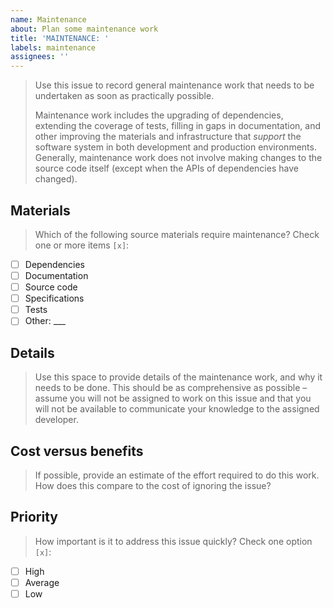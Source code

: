 ```yaml
---
name: Maintenance
about: Plan some maintenance work
title: 'MAINTENANCE: '
labels: maintenance
assignees: ''
---
```


> Use this issue to record general maintenance work that needs to be undertaken as soon as practically possible.
>
> Maintenance work includes the upgrading of dependencies, extending the coverage of tests, filling in gaps in documentation, and other improving the materials and infrastructure that _support_ the software system in both development and production environments. Generally, maintenance work does not involve making changes to the source code itself (except when the APIs of dependencies have changed).

## Materials

> Which of the following source materials require maintenance? Check one or more items `[x]`:

- [ ] Dependencies
- [ ] Documentation
- [ ] Source code
- [ ] Specifications
- [ ] Tests
- [ ] Other: ___

## Details

> Use this space to provide details of the maintenance work, and why it needs to be done. This should be as comprehensive as possible – assume you will not be assigned to work on this issue and that you will not be available to communicate your knowledge to the assigned developer.

## Cost versus benefits

> If possible, provide an estimate of the effort required to do this work. How does this compare to the cost of ignoring the issue?

## Priority

> How important is it to address this issue quickly? Check one option `[x]`:

- [ ] High
- [ ] Average
- [ ] Low
